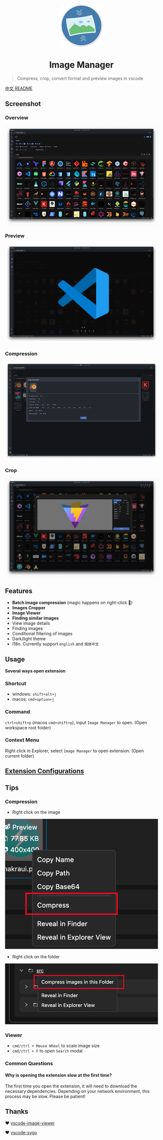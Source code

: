 <p align='center'>
  <a href='https://github.com/hemengke1997/vscode-image-manager' target="_blank" rel='noopener noreferrer'>
    <img width='140' src='./assets/logo.png' alt='logo' />
  </a>
</p>

<h1 align='center'>Image Manager</h1>

> Compress, crop, convert format and preview images in vscode

[中文 README](./README.md)

## Screenshot

### Overview

![overview](./screenshots/overview.png)

### Preview
![preview](./screenshots/preview.png)

### Compression
![compression](./screenshots/compression.png)

### Crop
![crop](./screenshots/crop.png)


## Features

- **Batch image compression** (magic happens on right-click 🤩)
- **Images Cropper**
- **Image Viewer**
- **Finding similar images**
- View image details
- Finding images
- Conditional filtering of images
- Dark/light theme
- I18n. Currently support `english` and `简体中文`


## Usage

**Several ways open extension**

### Shortcut

- windows: `shift+alt+j`
- macos: `cmd+option+j`

### Command

`ctrl+shift+p` (macos `cmd+shift+p`), input `Image Manager` to open. (Open workspace root folder)

### Context Menu

Right click in Explorer, select `Image Manager` to open extension. (Open current folder)


## [Extension Configurations](./docs/vscode-configuration.en.md)

## Tips

### Compression

- Right click on the image

![compress-right-click-image](./screenshots/compress-1.png)

- Right click on the folder

![compress-right-click-folder](./screenshots/compress-2.png)


### Viewer

- `cmd/ctrl + Mouse Wheel` to scale image size
- `cmd/ctrl + F` to open `Search` modal

### Common Questions

#### Why is opening the extension slow at the first time?

The first time you open the extension, it will need to download the necessary dependencies. Depending on your network environment, this process may be slow. Please be patient!


## Thanks

❤️ [vscode-image-viewer](https://github.com/ZhangJian1713/vscode-image-viewer)

❤️ [vscode-svgo](https://github.com/1000ch/vscode-svgo)

